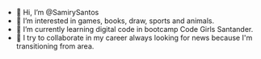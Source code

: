 - 👋 Hi, I’m @SamirySantos
- 👀 I’m interested in games, books, draw, sports and animals.
- 🌱 I’m currently learning digital code in bootcamp Code Girls Santander.
- 💞️ I try to collaborate in my career always looking for news because I'm transitioning from area.


<!---
SamirySantos/SamirySantos is a ✨ special ✨ repository because its `README.md` (this file) appears on your GitHub profile.
You can click the Preview link to take a look at your changes.
--->
